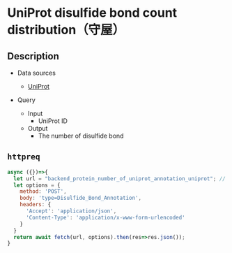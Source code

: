 # UniProt disulfide bond count distribution（守屋）

## Description

- Data sources
    - [UniProt](https://www.uniprot.org/)

- Query
    - Input
        - UniProt ID
    - Output
        - The number of disulfide bond

## `httpreq`

```javascript
async ({})=>{
  let url = "backend_protein_number_of_uniprot_annotation_uniprot"; // parent SPARQLet relative path
  let options = {
    method: 'POST',
    body: 'type=Disulfide_Bond_Annotation',
    headers: {
      'Accept': 'application/json',
      'Content-Type': 'application/x-www-form-urlencoded'
    }
  }
  return await fetch(url, options).then(res=>res.json());
}
```
